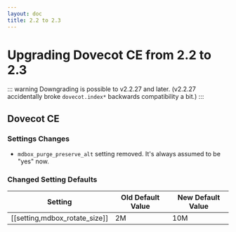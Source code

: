 ```yaml
---
layout: doc
title: 2.2 to 2.3
---
```


# Upgrading Dovecot CE from 2.2 to 2.3

::: warning
Downgrading is possible to v2.2.27 and later. (v2.2.27 accidentally broke
`dovecot.index*` backwards compatibility a bit.)
:::

## Dovecot CE

### Settings Changes

* `mdbox_purge_preserve_alt` setting removed. It's always assumed to be
  "yes" now.

### Changed Setting Defaults

| Setting | Old Default Value | New Default Value |
| ------- | ----------------- | ----------------- |
| [[setting,mdbox_rotate_size]] | 2M | 10M |

<!-- @include: include/2.2-to-2.3.inc -->
